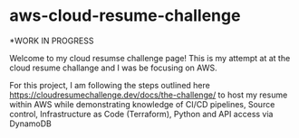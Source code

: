# aws-cloud-resume-challenge

*WORK IN PROGRESS

Welcome to my cloud resumse challenge page! This is my attempt at at the cloud resume challange and I was be focusing on AWS.

For this project, I am following the steps outlined here https://cloudresumechallenge.dev/docs/the-challenge/ to host my resume within AWS while demonstrating knowledge of CI/CD pipelines, Source control, Infrastructure as Code (Terraform), Python and API access via DynamoDB